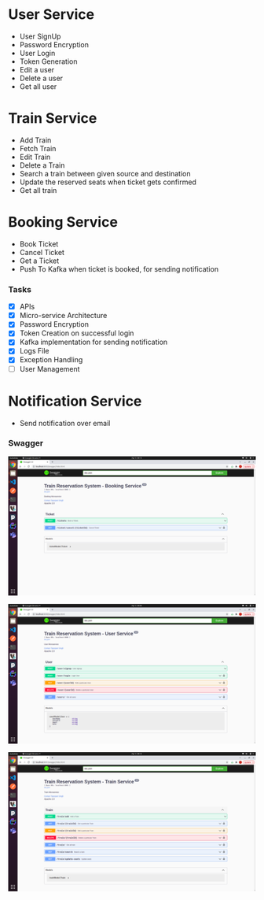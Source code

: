 # User Service

- User SignUp
- Password Encryption
- User Login
- Token Generation
- Edit a user
- Delete a user
- Get all user

# Train Service

- Add Train
- Fetch Train
- Edit Train
- Delete a Train
- Search a train between given source and destination
- Update the reserved seats when ticket gets confirmed
- Get all train

# Booking Service

- Book Ticket
- Cancel Ticket
- Get a Ticket
- Push To Kafka when ticket is booked, for sending notification

### Tasks

- [x] APIs
- [x] Micro-service Architecture
- [x] Password Encryption
- [x] Token Creation on successful login
- [x] Kafka implementation for sending notification
- [x] Logs File
- [x] Exception Handling
- [ ] User Management

# Notification Service

- Send notification over email

### Swagger

![user_swagger_ui](BookingService.png)

![user_swagger_ui](UserService.png)

![user_swagger_ui](TrainService.png)
